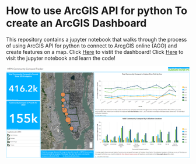 # How to use ArcGIS API for python To create an ArcGIS Dashboard

This repository contains a jupyter notebook that walks through the process of using ArcGIS API for python to connect to ArcgGIS online (AGO) and create features on a map. Click [Here](https://www.arcgis.com/apps/dashboards/2b371fa9932b49f79176ed4b1333b01f) to vistit the dashboard! Click [Here](https://github.com/polanch190/arcgis-api-for-python-usecase/blob/main/arcgis-python-notebook-files/summarizing-live-data-working.ipynb) to visit the jupyter notebook and learn the code!

![dashboard](https://github.com/polanch190/arcgis-api-for-python-usecase/blob/main/arcgis-python-notebook-files/compost-dashboard.png)
